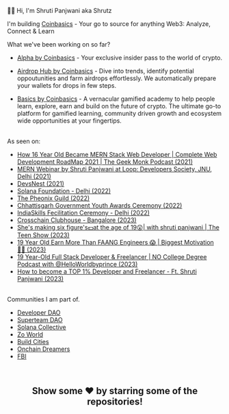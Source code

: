 👋🏻 Hi, I'm Shruti Panjwani aka Shrutz

I'm building [Coinbasics](coinbasics.xyz) - Your go to source for anything Web3: Analyze, Connect & Learn

What we've been working on so far?

- [Alpha by Coinbasics](https://coinbasics.xyz/alpha) - Your exclusive insider pass to the world of crypto.

- [Airdrop Hub by Coinbasics](https://coinbasics.xyz/airdrops) - Dive into trends, identify potential oppoutunities and farm airdrops effortlessly. We automatically prepare your wallets for drops in few steps.

- [Basics by Coinbasics](https://coinbasics-edtech.vercel.app/) - A vernacular gamified academy to help people learn, explore, earn and build on the future of crypto. The ultimate go-to platform for gamified learning, community driven growth and ecosystem wide opportunities at your fingertips.


<br>
<div align="left">
  As seen on:
  
  - <a href="https://youtu.be/0pAx_uwX51I" target="_blank">How 16 Year Old Became MERN Stack Web Developer | Complete Web Development RoadMap 2021 | The Geek Monk Podcast (2021)</a>
  - <a href="https://youtu.be/v6iUENZe6Go" target="_blank">MERN Webinar by Shruti Panjwani at Loop: Developers Society, JNU, Delhi (2021)</a>
  - <a href="https://www.linkedin.com/posts/shrutipanjwani_passion-learning-skills-activity-6769698108600287232-8gSY?utm_source=share&utm_medium=member_desktop" target="_blank">DevsNest (2021)</a>
  - <a href="https://www.linkedin.com/posts/shrutipanjwani_web3-activity-6977491540852035584-LaTz?utm_source=share&utm_medium=member_desktop" target="_blank">Solana Foundation - Delhi (2022)</a>
  - <a href="https://www.linkedin.com/posts/shrutipanjwani_bangalore-activity-6972066073613402112-hQ7w?utm_source=share&utm_medium=member_desktop" target="_blank">The Pheonix Guild (2022)</a>
  - <a href="https://www.linkedin.com/posts/shrutipanjwani_blessedandgrateful-activity-6940345082935939074-lqB9?utm_source=share&utm_medium=member_desktop" target="_blank">Chhattisgarh Government Youth Awards Ceremony (2022)</a>
  - <a href="https://www.linkedin.com/posts/shrutipanjwani_india-success-winning-activity-6930469018499715072-0F1V?utm_source=share&utm_medium=member_desktop" target="_blank">IndiaSkills Fecilitation Ceremony - Delhi (2022)</a>
  - <a href="https://twitter.com/SuperteamIN/status/1668257362459672580?s=20" target="_blank">Crosschain Clubhouse - Bangalore (2023)</a>
  - <a href="https://youtu.be/zcyN5EVk2kA" target="_blank">She's making six figure's💵at the age of 19😲| with shruti panjwani | The Teen Show (2023)</a>
  - <a href="https://youtu.be/XZGl0VBNI7I?si=MtZutBdiVliYKbi_" target="_blank">19 Year Old Earn More Than FAANG Engineers 😱 | Biggest Motivation 💪🏻 (2023)</a>
  - <a href="https://youtu.be/DBTf3qvKwsc?si=0zBSl80do243xTgS" target="_blank">19 Year-Old Full Stack Developer & Freelancer | NO College Degree Podcast with @HelloWorldbyprince (2023)</a>
  - <a href="https://youtu.be/WUXcaI1ZO88?si=gcB4GIC9tjq98y5n" target="_blank">How to become a TOP 1% Developer and Freelancer - Ft. Shruti Panjwani (2023)</a>
</div>
<br>
Communities I am part of.

-   [Developer DAO](https://www.developerdao.com/)
-   [Superteam DAO](https://superteam.fun/)
-   [Solana Collective](https://x.com/SolanaCollectiv)
-   [Zo World](https://zo.xyz/)
-   [Build Cities](https://www.buildcities.network/)
-   [Onchain Dreamers](https://www.onchaindreamers.com/)
-   [FBI](https://warpcast.com/callusfbi)

<br>
<h2 align="center">Show some  ❤️  by starring some of the repositories!</h2>
